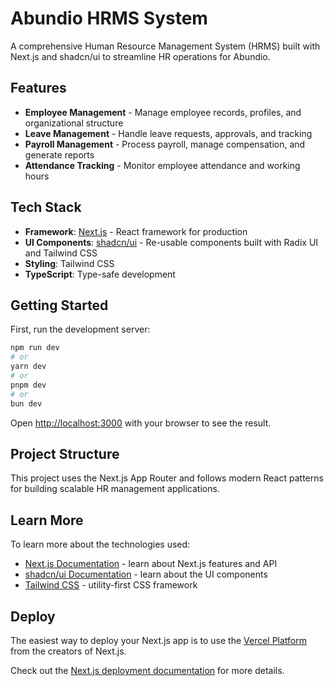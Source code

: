# Abundio HRMS System

A comprehensive Human Resource Management System (HRMS) built with Next.js and shadcn/ui to streamline HR operations for Abundio.

## Features

- **Employee Management** - Manage employee records, profiles, and organizational structure
- **Leave Management** - Handle leave requests, approvals, and tracking
- **Payroll Management** - Process payroll, manage compensation, and generate reports
- **Attendance Tracking** - Monitor employee attendance and working hours

## Tech Stack

- **Framework**: [Next.js](https://nextjs.org) - React framework for production
- **UI Components**: [shadcn/ui](https://ui.shadcn.com/) - Re-usable components built with Radix UI and Tailwind CSS
- **Styling**: Tailwind CSS
- **TypeScript**: Type-safe development

## Getting Started

First, run the development server:

```bash
npm run dev
# or
yarn dev
# or
pnpm dev
# or
bun dev
```

Open [http://localhost:3000](http://localhost:3000) with your browser to see the result.

## Project Structure

This project uses the Next.js App Router and follows modern React patterns for building scalable HR management applications.

## Learn More

To learn more about the technologies used:

- [Next.js Documentation](https://nextjs.org/docs) - learn about Next.js features and API
- [shadcn/ui Documentation](https://ui.shadcn.com/) - learn about the UI components
- [Tailwind CSS](https://tailwindcss.com/docs) - utility-first CSS framework

## Deploy

The easiest way to deploy your Next.js app is to use the [Vercel Platform](https://vercel.com/new) from the creators of Next.js.

Check out the [Next.js deployment documentation](https://nextjs.org/docs/app/building-your-application/deploying) for more details.
